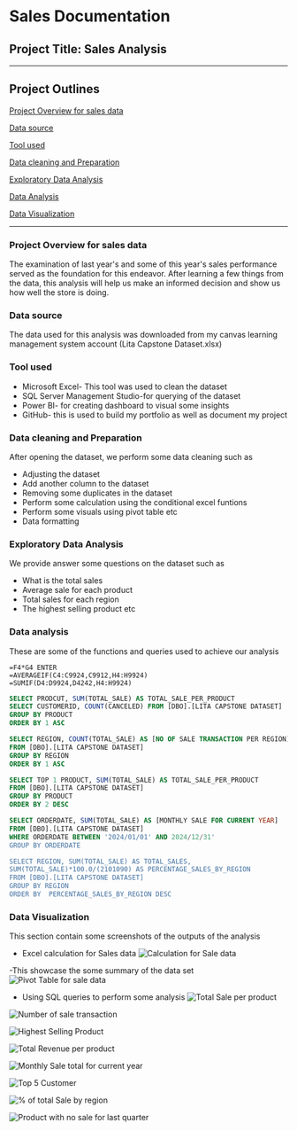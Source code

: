 # Sales Documentation
## Project Title: Sales Analysis
---
## Project Outlines

[Project Overview for sales data](#project-overview-for-sale-data)

[Data source](#data-source)

[Tool used](#tool-used)

[Data cleaning and Preparation](#data-cleaning-and-preparation)

[Exploratory Data Analysis](#exploratory-data-analysis)

[Data Analysis](#data-analysis)

[Data Visualization](#data-visualization)

---
### Project Overview for sales data
The examination of last year's and some of this year's sales performance served as the foundation for this endeavor. After learning a few things from the data, this analysis will help us make an informed decision and show us how well the store is doing.

### Data source
The data used for this analysis was downloaded from my canvas learning management system account (Lita Capstone Dataset.xlsx)

### Tool used  
- Microsoft Excel- This tool was used to clean the dataset 
- SQL Server Management Studio-for querying of the dataset 
- Power BI- for creating dashboard to visual some insights
- GitHub- this is used to build my portfolio as well as document my project

### Data cleaning and Preparation
After opening the dataset, we perform some data cleaning such as
- Adjusting the dataset
- Add another column to the dataset
- Removing some duplicates in the dataset
- Perform some calculation using the conditional excel funtions
- Perform some visuals using pivot table etc
- Data formatting
### Exploratory Data Analysis 
We provide answer some questions on the dataset such as 
- What is the total sales
- Average sale for each product
- Total sales for each region 
- The highest selling product etc

### Data analysis
These are some of the functions and queries used to achieve our analysis
```Excel 
=F4*G4 ENTER
=AVERAGEIF(C4:C9924,C9912,H4:H9924)
=SUMIF(D4:D9924,D4242,H4:H9924)
```
```SQL 
SELECT PRODCUT, SUM(TOTAL_SALE) AS TOTAL_SALE_PER_PRODUCT
SELECT CUSTOMERID, COUNT(CANCELED) FROM [DBO].[LITA CAPSTONE DATASET]
GROUP BY PRODUCT
ORDER BY 1 ASC

SELECT REGION, COUNT(TOTAL_SALE) AS [NO OF SALE TRANSACTION PER REGION]
FROM [DBO].[LITA CAPSTONE DATASET]
GROUP BY REGION
ORDER BY 1 ASC

SELECT TOP 1 PRODUCT, SUM(TOTAL_SALE) AS TOTAL_SALE_PER_PRODUCT
FROM [DBO].[LITA CAPSTONE DATASET]
GROUP BY PRODUCT
ORDER BY 2 DESC

SELECT ORDERDATE, SUM(TOTAL_SALE) AS [MONTHLY SALE FOR CURRENT YEAR]
FROM [DBO].[LITA CAPSTONE DATASET]
WHERE ORDERDATE BETWEEN '2024/01/01' AND 2024/12/31'
GROUP BY ORDERDATE

SELECT REGION, SUM(TOTAL_SALE) AS TOTAL_SALES,
SUM(TOTAL_SALE)*100.0/(2101090) AS PERCENTAGE_SALES_BY_REGION
FROM [DBO].[LITA CAPSTONE DATASET]
GROUP BY REGION
ORDER BY  PERCENTAGE_SALES_BY_REGION DESC
```

### Data Visualization
This section contain some screenshots of the outputs of the analysis

- Excel calculation for Sales data
![Calculation for Sale data](https://github.com/user-attachments/assets/5aa8a915-8ff7-4f86-96c5-96e49de64896)

-This showcase the some summary of the data set 
![Pivot Table for sale data](https://github.com/user-attachments/assets/9fe9bf78-4b68-4b61-89d4-7c65a57702f4)

- Using SQL queries to perform some analysis 
![Total Sale per product](https://github.com/user-attachments/assets/35a20098-e91a-4df0-b98e-6ab30615bd64)


![Number of sale transaction](https://github.com/user-attachments/assets/53d4f1a0-ca97-45bc-9322-59f33958d726)


![Highest Selling Product](https://github.com/user-attachments/assets/3537e421-fbc6-4a3f-bbe9-0c97fe6de9cf)


![Total Revenue per product](https://github.com/user-attachments/assets/c1de693f-fcf2-4cc0-8a5b-f9f392731323)


![Monthly Sale total for current year](https://github.com/user-attachments/assets/cbdeb6f3-ead2-4621-9307-fafdacd92aad)


![Top 5 Customer](https://github.com/user-attachments/assets/49ffb68f-615d-4f32-9657-daba1173bbea)


![% of total Sale by region](https://github.com/user-attachments/assets/7e64a5ed-d42e-448c-b8a6-e8d849541eff)


![Product with no sale for last quarter](https://github.com/user-attachments/assets/701ccf70-def7-4410-b654-a8a76553be4a)

